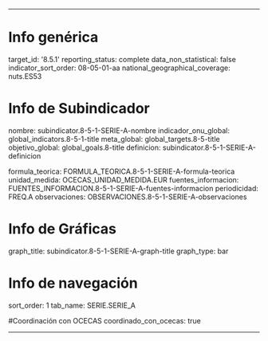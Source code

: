 ---

# Info genérica
target_id: '8.5.1'
reporting_status: complete
data_non_statistical: false
indicator_sort_order: 08-05-01-aa
national_geographical_coverage: nuts.ES53

# Info de Subindicador
nombre: subindicator.8-5-1-SERIE-A-nombre
indicador_onu_global: global_indicators.8-5-1-title
meta_global: global_targets.8-5-title
objetivo_global: global_goals.8-title
definicion: subindicator.8-5-1-SERIE-A-definicion

formula_teorica: FORMULA_TEORICA.8-5-1-SERIE-A-formula-teorica
unidad_medida: OCECAS_UNIDAD_MEDIDA.EUR
fuentes_informacion: FUENTES_INFORMACION.8-5-1-SERIE-A-fuentes-informacion
periodicidad: FREQ.A
observaciones: OBSERVACIONES.8-5-1-SERIE-A-observaciones
# Info de Gráficas
graph_title: subindicator.8-5-1-SERIE-A-graph-title
graph_type: bar

# Info de navegación
sort_order: 1
tab_name: SERIE.SERIE_A

#Coordinación con OCECAS
coordinado_con_ocecas: true

---